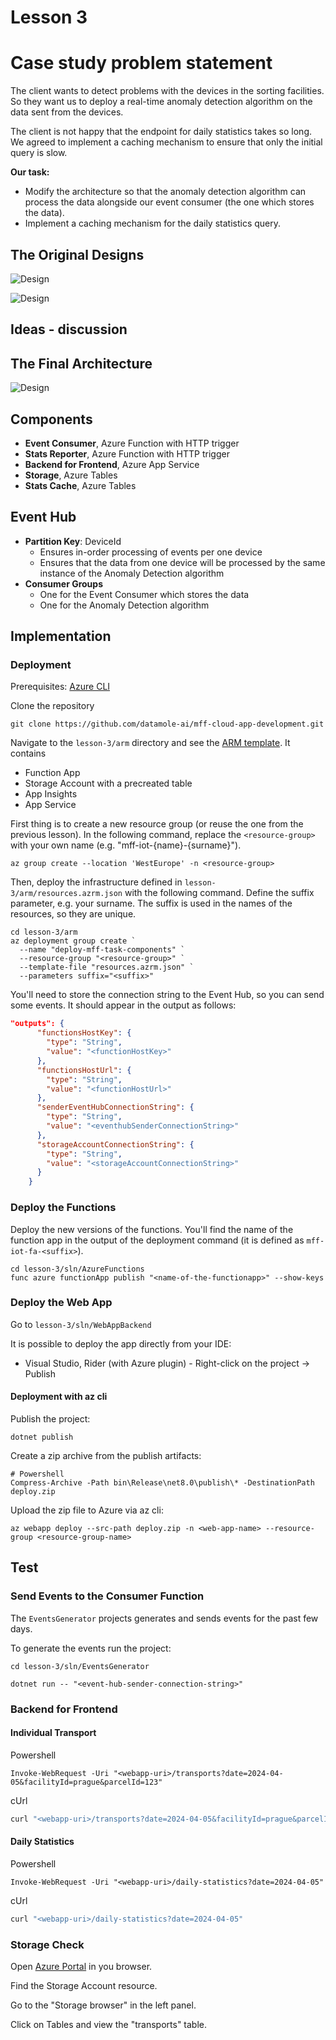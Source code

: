 # Lesson 3

# Case study problem statement

The client wants to detect problems with the devices in the sorting facilities.
So they want us to deploy a real-time anomaly detection algorithm on the data sent from the devices.

The client is not happy that the endpoint for daily statistics takes so long.
We agreed to implement a caching mechanism to ensure that only the initial query is slow.

**Our task:**

- Modify the architecture so that the anomaly detection algorithm can process the data alongside our event consumer (the one which stores the data).
- Implement a caching mechanism for the daily statistics query.


## The Original Designs
![Design](./imgs/diagram_1.png)

![Design](./imgs/diagram_2.png)

## Ideas - discussion

## The Final Architecture

![Design](./imgs/diagram_3.png)


## Components

- **Event Consumer**, Azure Function with HTTP trigger
- **Stats Reporter**, Azure Function with HTTP trigger
- **Backend for Frontend**, Azure App Service
- **Storage**, Azure Tables
- **Stats Cache**, Azure Tables

## Event Hub

- **Partition Key**: DeviceId
  - Ensures in-order processing of events per one device
  - Ensures that the data from one device will be processed by the same instance of the Anomaly Detection algorithm
- **Consumer Groups**
  - One for the Event Consumer which stores the data
  - One for the Anomaly Detection algorithm


## Implementation

### Deployment

Prerequisites: [Azure CLI](https://docs.microsoft.com/en-us/cli/azure/install-azure-cli)

Clone the repository

```
git clone https://github.com/datamole-ai/mff-cloud-app-development.git
```

Navigate to the `lesson-3/arm` directory and see the [ARM template](/lesson-3/arm/resources.azrm.json). It contains

- Function App
- Storage Account with a precreated table
- App Insights
- App Service

First thing is to create a new resource group (or reuse the one from the previous lesson). In the following command, replace the `<resource-group>` with your own name (e.g. "mff-iot-{name}-{surname}").

```pswh
az group create --location 'WestEurope' -n <resource-group>
```

Then, deploy the infrastructure defined in `lesson-3/arm/resources.azrm.json` with the following command. Define the suffix parameter, e.g. your surname. The suffix is used in the names of the resources, so they are unique.

```pwsh
cd lesson-3/arm
az deployment group create `
  --name "deploy-mff-task-components" `
  --resource-group "<resource-group>" `
  --template-file "resources.azrm.json" `
  --parameters suffix="<suffix>"
```

You'll need to store the connection string to the Event Hub, so you can send some events. It should appear in the output as follows:

```json
"outputs": {
      "functionsHostKey": {
        "type": "String",
        "value": "<functionHostKey>"
      },
      "functionsHostUrl": {
        "type": "String",
        "value": "<functionHostUrl>"
      },
      "senderEventHubConnectionString": {
        "type": "String",
        "value": "<eventhubSenderConnectionString>"
      },
      "storageAccountConnectionString": {
        "type": "String",
        "value": "<storageAccountConnectionString>"
      }
    }
```

### Deploy the Functions

Deploy the new versions of the functions. You'll find the name of the function app in the output of the deployment command (it is defined as `mff-iot-fa-<suffix>`).

```
cd lesson-3/sln/AzureFunctions
func azure functionApp publish "<name-of-the-functionapp>" --show-keys
```

### Deploy the Web App

Go to `lesson-3/sln/WebAppBackend`

It is possible to deploy the app directly from your IDE:

- Visual Studio, Rider (with Azure plugin) - Right-click on the project -> Publish

#### Deployment with az cli

Publish the project:

```shell
dotnet publish
```

Create a zip archive from the publish artifacts:

```pwsh
# Powershell
Compress-Archive -Path bin\Release\net8.0\publish\* -DestinationPath deploy.zip
```

Upload the zip file to Azure via az cli:

```shell
az webapp deploy --src-path deploy.zip -n <web-app-name> --resource-group <resource-group-name>
```

## Test

### Send Events to the Consumer Function

The `EventsGenerator` projects generates and sends events for the past few days. 

To generate the events run the project:

```shell
cd lesson-3/sln/EventsGenerator

dotnet run -- "<event-hub-sender-connection-string>"
```

### Backend for Frontend

#### Individual Transport

Powershell

```pwsh
Invoke-WebRequest -Uri "<webapp-uri>/transports?date=2024-04-05&facilityId=prague&parcelId=123"
```

cUrl

```sh
curl "<webapp-uri>/transports?date=2024-04-05&facilityId=prague&parcelId=123"
```
#### Daily Statistics

Powershell

```pwsh
Invoke-WebRequest -Uri "<webapp-uri>/daily-statistics?date=2024-04-05"
```

cUrl

```sh
curl "<webapp-uri>/daily-statistics?date=2024-04-05"
```

### Storage Check

Open [Azure Portal](https://portal.azure.com/) in you browser.

Find the Storage Account resource.

Go to the "Storage browser" in the left panel.

Click on Tables and view the "transports" table.
